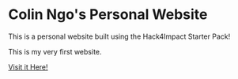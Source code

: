 # Colin Ngo's Personal Website
This is a personal website built using the Hack4Impact Starter Pack!

This is my very first website. 

[Visit it Here!](https://clngo.github.io)